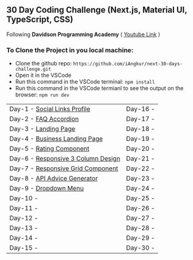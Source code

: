 ## 30 Day Coding Challenge (Next.js, Material UI, TypeScript, CSS)

Following <b>Davidson Programming Academy</b>
( [Youtube Link](https://www.youtube.com/watch?v=fmINfatqWj4&list=PL4Sjj55AOe23m6LrrtCK3rG_JkUGC68kS) )

### To Clone the Project in you local machine:

- Clone the github repo: `https://github.com/iAngkur/next-30-days-challenge.git`
- Open it in the VSCode
- Run this command in the VSCode terminal:
  `npm install`
- Run this command in the VSCode termianl to see the output on the browser:
  `npm run dev`

|                                                                                                            |          |
| ---------------------------------------------------------------------------------------------------------- | -------- |
| Day-1 - [Social Links Profile](https://github.com/iAngkur/next-30-days-challenge/tree/main/app/day1)       | Day-16 - |
| Day-2 - [FAQ Accordion](https://github.com/iAngkur/next-30-days-challenge/tree/main/app/day2)              | Day-17 - |
| Day-3 - [Landing Page](https://github.com/iAngkur/next-30-days-challenge/tree/main/app/day3)               | Day-18 - |
| Day-4 - [Business Landing Page](https://github.com/iAngkur/next-30-days-challenge/tree/main/app/day4)      | Day-19 - |
| Day-5 - [Rating Component](https://github.com/iAngkur/next-30-days-challenge/tree/main/app/day5)           | Day-20 - |
| Day-6 - [Responsive 3 Column Design](https://github.com/iAngkur/next-30-days-challenge/tree/main/app/day6) | Day-21 - |
| Day-7 - [Responsive Grid Component](https://github.com/iAngkur/next-30-days-challenge/tree/main/app/day7)  | Day-22 - |
| Day-8 - [API Advice Generator](https://github.com/iAngkur/next-30-days-challenge/tree/main/app/day8)       | Day-23 - |
| Day-9 - [Dropdown Menu](https://github.com/iAngkur/next-30-days-challenge/tree/main/app/day9)              | Day-24 - |
| Day-10 -                                                                                                   | Day-25 - |
| Day-11 -                                                                                                   | Day-26 - |
| Day-12 -                                                                                                   | Day-27 - |
| Day-13 -                                                                                                   | Day-28 - |
| Day-14 -                                                                                                   | Day-29 - |
| Day-15 -                                                                                                   | Day-30 - |
